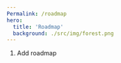 ```yaml
---
Permalink: /roadmap
hero:
  title: 'Roadmap'
  background: ./src/img/forest.png
---
```


1. Add roadmap
